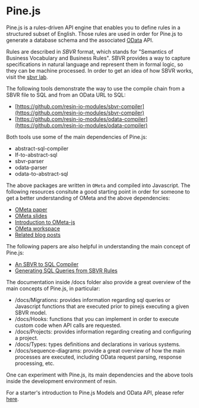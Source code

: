 # Pine.js
Pine.js is a rules-driven API engine that enables you to define rules in a structured subset of English. Those rules are used in order for Pine.js to generate a database schema and the associated [OData](http://www.odata.org/) API.

Rules are described in *SBVR* format, which stands for "Semantics of Business Vocabulary and Business Rules". SBVR provides a way to capture specifications in natural language and represent them in formal logic, so they can be machine processed. In order to get an idea of how SBVR works, visit the [sbvr lab](http://www.sbvr.co/).

The following tools demonstrate the way to use the compile chain from a SBVR file to SQL and from an OData URL to SQL: 

* [https://github.com/resin-io-modules/sbvr-compiler](https://github.com/resin-io-modules/sbvr-compiler)
* [https://github.com/resin-io-modules/odata-compiler](https://github.com/resin-io-modules/odata-compiler)

Both tools use some of the main dependencies of Pine.js:

* abstract-sql-compiler
* lf-to-abstract-sql
* sbvr-parser
* odata-parser
* odata-to-abstract-sql

The above packages are written in `OMeta` and compiled into Javascript. The following resources consitute a good starting point in order for someone to get a better understanding of OMeta and the above dependencies:

* [OMeta paper](http://www.tinlizzie.org/~awarth/papers/dls07.pdf)
* [OMeta slides](http://www.tinlizzie.org/ometa/dls07-slides.pdf)
* [Introduction to OMeta-js](http://b-studios.de/ometa-js/)
* [OMeta workspace](http://tinlizzie.org/ometa-js/#OMeta_Tutorial)
* [Related blog posts](http://codeofrob.com/entries/ometa-odata-odear---polishing-it-off.html)

The following papers are also helpful in understanding the main concept of Pine.js:

* [An SBVR to SQL Compiler](http://ceur-ws.org/Vol-649/paper7.pdf)
* [Generating SQL Queries from SBVR Rules](http://link.springer.com/chapter/10.1007%2F978-3-642-16289-3_12)

The documentation inside /docs folder also provide a great overview of the main concepts of Pine.js, in particular:

* /docs/Migrations: provides information regarding sql queries or Javascript functions that are executed prior to pinejs executing a given SBVR model.
* /docs/Hooks: functions that you can implement in order to execute custom code when API calls are requested.
* /docs/Projects: provides information regarding creating and configuring a project.
* /docs/Types: types definitions and declarations in various systems.
* /docs/sequence-diagrams: provide a great overview of how the main processes are executed, including OData request parsing, response processing, etc.

One can experiment with Pine.js, its main dependencies and the above tools inside the development environment of resin.

For a starter's introduction to Pine.js Models and OData API, please refer [here](https://resinio.atlassian.net/wiki/display/RES/Pine.js%2C+Models+and+OData+API).
